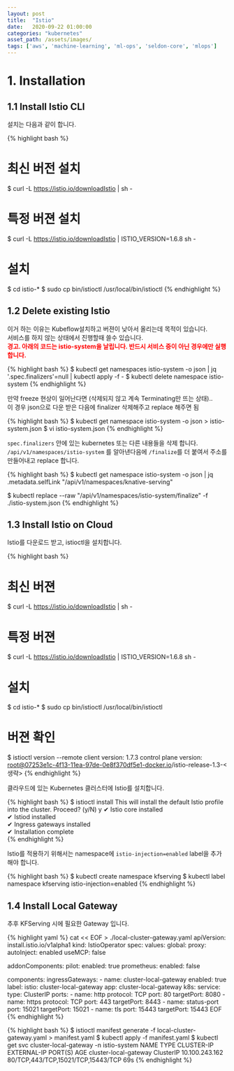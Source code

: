 ```yaml
---
layout: post
title:  "Istio"
date:   2020-09-22 01:00:00
categories: "kubernetes"
asset_path: /assets/images/
tags: ['aws', 'machine-learning', 'ml-ops', 'seldon-core', 'mlops']
---
```


# 1. Installation

## 1.1 Install Istio CLI

설치는 다음과 같이 합니다.

{% highlight bash %}
# 최신 버전 설치
$ curl -L https://istio.io/downloadIstio | sh -

# 특정 버젼 설치
$ curl -L https://istio.io/downloadIstio | ISTIO_VERSION=1.6.8 sh -

# 설치
$ cd istio-*
$ sudo cp bin/istioctl /usr/local/bin/istioctl
{% endhighlight %}

## 1.2 Delete existing Istio 

이거 하는 이유는 Kubeflow설치하고 버젼이 낮아서 올리는데 목적이 있습니다. <br>
서비스를 하지 않는 상태에서 진행할때 쓸수 있습니다.<br>
<span style="color:red;font-weight:bold">경고. 아래의 코드는 istio-system을 날립니다. 반드시 서비스 중이 아닌 경우에만 실행합니다.</span> 

{% highlight bash %}
$ kubectl get namespaces istio-system -o json | jq '.spec.finalizers'=null | kubectl apply -f -
$ kubectl delete namespace istio-system
{% endhighlight %}

만약 freeze 현상이 일어난다면 (삭제되지 않고 계속 Terminating만 뜨는 상태).. <br>
이 경우 json으로 다운 받은 다음에 finalizer 삭제해주고 replace 해주면 됨 

{% highlight bash %}
$ kubectl get namespace istio-system -o json > istio-system.json
$ vi istio-system.json
{% endhighlight %}

`spec.finalizers` 안에 있는 kubernetes 또는 다른 내용들을 삭제 합니다. <br>
`/api/v1/namespaces/istio-system` 를 알아낸다음에 `/finalize`를 더 붙여서 주소를 만들어내고 replace 합니다.

{% highlight bash %}
$ kubectl get namespace istio-system -o json | jq .metadata.selfLink
"/api/v1/namespaces/knative-serving"

$ kubectl replace --raw "/api/v1/namespaces/istio-system/finalize" -f ./istio-system.json
{% endhighlight %}


## 1.3 Install Istio on Cloud

Istio를 다운로드 받고, istioctl을 설치합니다.

{% highlight bash %}
# 최신 버젼
$ curl -L https://istio.io/downloadIstio | sh - 

# 특정 버젼
$ curl -L https://istio.io/downloadIstio | ISTIO_VERSION=1.6.8 sh -

# 설치
$ cd istio-*
$ sudo cp bin/istioctl /usr/local/bin/istioctl

# 버젼 확인
$ istioctl version --remote
client version: 1.7.3
control plane version: root@07253e1c-4f13-11ea-97de-0e8f370df5e1-docker.io/istio-release-1.3-<생략>
{% endhighlight %}

클라우드에 있는 Kubernetes 클러스터에 Istio를 설치합니다. 

{% highlight bash %}
$ istioctl install
This will install the default Istio profile into the cluster. Proceed? (y/N) y
✔ Istio core installed                                                                                                                                                                                                                                                                                     
✔ Istiod installed                                                                                                                                                                                                                                                                                         
✔ Ingress gateways installed                                                                                                                                                                                                                                                                               
✔ Installation complete  
{% endhighlight %}

Istio를 적용하기 위해서는 namespace에 `istio-injection=enabled` label을 추가해야 합니다.

{% highlight bash %}
$ kubectl create namespace kfserving
$ kubectl label namespace kfserving istio-injection=enabled
{% endhighlight %}

## 1.4 Install Local Gateway  

추후 KFServing 시에 필요한 Gateway 입니다.

{% highlight yaml %}
cat << EOF > ./local-cluster-gateway.yaml
apiVersion: install.istio.io/v1alpha1
kind: IstioOperator
spec:
  values:
    global:
      proxy:
        autoInject: enabled
      useMCP: false

  addonComponents:
    pilot:
      enabled: true
    prometheus:
      enabled: false

  components:
    ingressGateways:
      - name: cluster-local-gateway
        enabled: true
        label:
          istio: cluster-local-gateway
          app: cluster-local-gateway
        k8s:
          service:
            type: ClusterIP
            ports:
              - name: http
                protocol: TCP
                port: 80
                targetPort: 8080
              - name: https
                protocol: TCP
                port: 443
                targetPort: 8443
              - name: status-port
                port: 15021
                targetPort: 15021
              - name: tls
                port: 15443
                targetPort: 15443
EOF
{% endhighlight %}

{% highlight bash %}
$ istioctl manifest generate -f local-cluster-gateway.yaml > manifest.yaml
$ kubectl apply -f manifest.yaml
$ kubectl get svc cluster-local-gateway -n istio-system 
NAME                    TYPE        CLUSTER-IP       EXTERNAL-IP   PORT(S)                              AGE
cluster-local-gateway   ClusterIP   10.100.243.162   <none>        80/TCP,443/TCP,15021/TCP,15443/TCP   69s
{% endhighlight %}